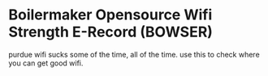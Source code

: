 # Boilermaker Opensource Wifi Strength E-Record (BOWSER)

purdue wifi sucks some of the time, all of the time. use this to check where you can get good wifi.
